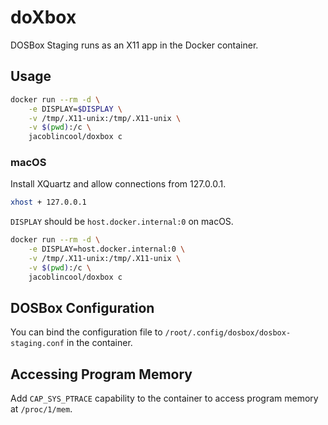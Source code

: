 # doXbox

DOSBox Staging runs as an X11 app in the Docker container.

## Usage

```bash
docker run --rm -d \
    -e DISPLAY=$DISPLAY \
    -v /tmp/.X11-unix:/tmp/.X11-unix \
    -v $(pwd):/c \
    jacoblincool/doxbox c
```

### macOS

Install XQuartz and allow connections from 127.0.0.1.

```bash
xhost + 127.0.0.1
```

`DISPLAY` should be `host.docker.internal:0` on macOS.

```bash
docker run --rm -d \
    -e DISPLAY=host.docker.internal:0 \
    -v /tmp/.X11-unix:/tmp/.X11-unix \
    -v $(pwd):/c \
    jacoblincool/doxbox c
```

## DOSBox Configuration

You can bind the configuration file to `/root/.config/dosbox/dosbox-staging.conf` in the container.

## Accessing Program Memory

Add `CAP_SYS_PTRACE` capability to the container to access program memory at `/proc/1/mem`.
